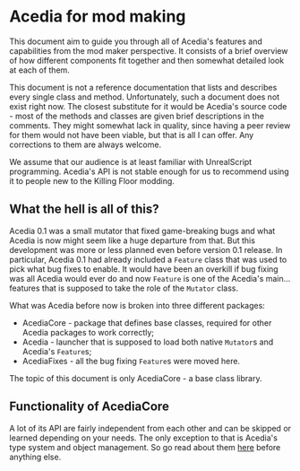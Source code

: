 # Acedia for mod making

This document aim to guide you through all of Acedia's features and
capabilities from the mod maker perspective. It consists of a brief overview of
how different components fit together and then somewhat detailed look at each
of them.

This document is not a reference documentation that lists and describes
every single class and method. Unfortunately, such a document does not exist
right now. The closest substitute for it would be Acedia's source code -
most of the methods and classes are given brief descriptions in the comments.
They might somewhat lack in quality, since having a peer review for them
would not have been viable, but that is all I can offer. Any corrections to
them are always welcome.

We assume that our audience is at least familiar with UnrealScript programming.
Acedia's API is not stable enough for us to recommend using it to people new
to the Killing Floor modding.

## What the hell is all of this?

Acedia 0.1 was a small mutator that fixed game-breaking bugs and what Acedia is
now might seem like a huge departure from that.
But this development was more or less planned even before version 0.1 release.
In particular, Acedia 0.1 had already included a `Feature` class that was used
to pick what bug fixes to enable. It would have been an overkill if bug fixing
was all Acedia would ever do and now `Feature` is one of the Acedia's main...
features that is supposed to take the role of the `Mutator` class.

What was Acedia before now is broken into three different packages:

* AcediaCore - package that defines base classes, required for other
Acedia packages to work correctly;
* Acedia - launcher that is supposed to load both native `Mutator`s and
Acedia's `Feature`s;
* AcediaFixes - all the bug fixing `Feature`s were moved here.

The topic of this document is only AcediaCore - a base class library.

## Functionality of AcediaCore

A lot of its API are fairly independent from each other and can be skipped or
learned depending on your needs. The only exception to that is Acedia's
type system and object management. So go read about them
[here](./essential/index.md) before anything else.
